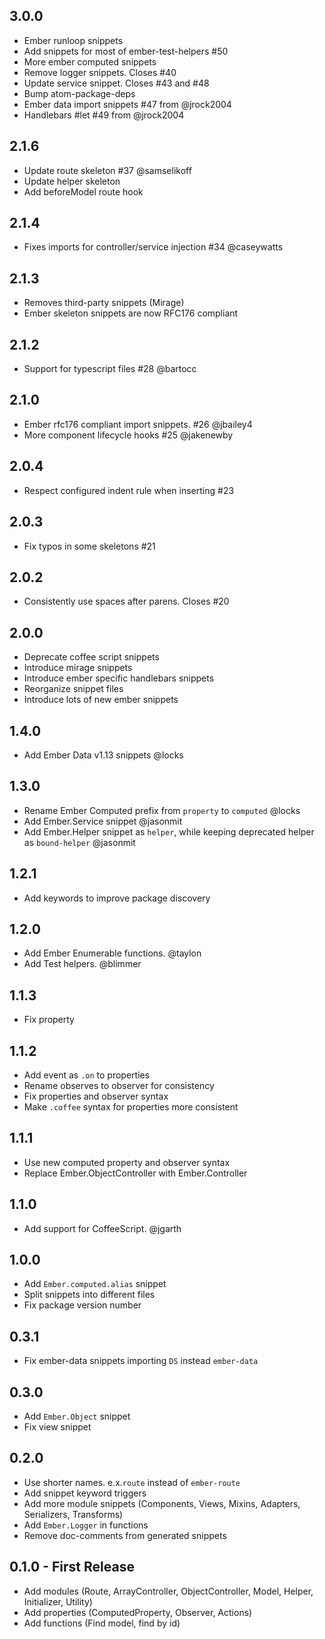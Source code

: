 ## 3.0.0
* Ember runloop snippets
* Add snippets for most of ember-test-helpers #50
* More ember computed snippets
* Remove logger snippets. Closes #40
* Update service snippet. Closes #43 and #48
* Bump atom-package-deps
* Ember data import snippets #47 from @jrock2004
* Handlebars #let #49 from @jrock2004

## 2.1.6
* Update route skeleton #37 @samselikoff
* Update helper skeleton
* Add beforeModel route hook

## 2.1.4
* Fixes imports for controller/service injection #34 @caseywatts

## 2.1.3
* Removes third-party snippets (Mirage)
* Ember skeleton snippets are now RFC176 compliant

## 2.1.2
* Support for typescript files #28 @bartocc

## 2.1.0
* Ember rfc176 compliant import snippets. #26 @jbailey4
* More component lifecycle hooks #25 @jakenewby

## 2.0.4
* Respect configured indent rule when inserting #23

## 2.0.3
* Fix typos in some skeletons #21

## 2.0.2
* Consistently use spaces after parens. Closes #20

## 2.0.0
* Deprecate coffee script snippets
* Introduce mirage snippets
* Introduce ember specific handlebars snippets
* Reorganize snippet files
* Introduce lots of new ember snippets

## 1.4.0
* Add Ember Data v1.13 snippets @locks

## 1.3.0
* Rename Ember Computed prefix from `property` to `computed` @locks
* Add Ember.Service snippet @jasonmit
* Add Ember.Helper snippet as `helper`, while keeping deprecated helper as `bound-helper` @jasonmit

## 1.2.1
* Add keywords to improve package discovery

## 1.2.0
* Add Ember Enumerable functions. @taylon
* Add Test helpers. @blimmer

## 1.1.3
* Fix property

## 1.1.2
* Add event as `.on` to properties
* Rename observes to observer for consistency
* Fix properties and observer syntax
* Make `.coffee` syntax for properties more consistent

## 1.1.1
* Use new computed property and observer syntax
* Replace Ember.ObjectController with Ember.Controller

## 1.1.0
* Add support for CoffeeScript. @jgarth

## 1.0.0
* Add `Ember.computed.alias` snippet
* Split snippets into different files
* Fix package version number

## 0.3.1
* Fix ember-data snippets importing `DS` instead `ember-data`

## 0.3.0
* Add `Ember.Object` snippet
* Fix view snippet

## 0.2.0
* Use shorter names. e.x.`route` instead of `ember-route`
* Add snippet keyword triggers
* Add more module snippets (Components, Views, Mixins, Adapters, Serializers, Transforms)
* Add `Ember.Logger` in functions
* Remove doc-comments from generated snippets

## 0.1.0 - First Release
* Add modules (Route, ArrayController, ObjectController, Model,
Helper, Initializer, Utility)
* Add properties (ComputedProperty, Observer, Actions)
* Add functions (Find model, find by id)
